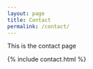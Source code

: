 ```yaml
---
layout: page
title: Contact
permalink: /contact/
---
```


This is the contact page

{% include contact.html %}
